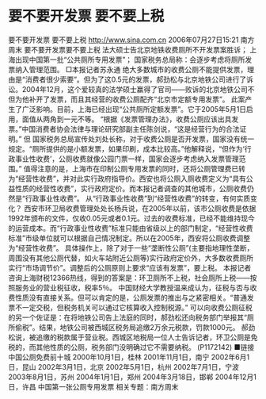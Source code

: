 # 要不要开发票 要不要上税

要不要开发票 要不要上税
http://www.sina.com.cn 2006年07月27日15:21 南方周末
要不要开发票要不要上税
法大硕士告北京地铁收费厕所不开发票案胜诉；
上海出现中国第一批“公共厕所专用发票”；
国家税务总局称：会逐步考虑将厕所发票纳入管理范围。
□本报记者苏永通
绝大多数城市的收费公厕不能提供发票，理由是“消费者很少索要”。但为了这0.5元的发票，郝劲松与北京地铁公司进行了诉讼。2004年12月，这个爱较真的法学硕士赢得了官司——败诉的北京地铁公司不但为他补开了发票，而且其经营的收费公厕配齐“北京市定额专用发票”。
此案产生了广泛影响。目前，上海已经出现“公共厕所定额发票”。它于2005年5月1日启用，面值从两角到一元不等。
“根据《发票管理办法》，收费公厕应该出具发票。”中国消费者协会法律与理论研究部副主任陈剑说，“这是经营行为的合法证明。”
但
国家税务总局宣传处刘处长称，对于收费公厕是否开发票，国家没有统一规定。“厕所提供的是小额发票，如果印刷，成本比较高。”他解释说，“但作为‘行政事业性收费’，公厕收费就像公园门票一样，国家会逐步考虑纳入发票管理范围。”
值得注意的是，上海市在印制公厕专用发票的同时，还将公厕管理费已转为“经营性收费”，并对此实行政府指导价。西安也将公厕入厕收费定义为“具有公益性质的经营性收费”，实行政府定价。而本报记者调查的其他城市，公厕收费仍然是“行政事业性收费”。
从“行政事业性收费”到“经营性收费”的转变，有何实质变化？
西安市环卫局收费管理处处长杨兵说，在2005年以前，该市公厕收费是依据1992年颁布的文件，仅收0.05元或者0.1元。过去的收费标准，已经不能维持现今的运营成本。而“行政事业性收费”标准只能由省级以上的部门制定，“经营性收费标准”市级单位就可以根据自己情况制定。所以在2005年，西安将公厕收费调整为“经营性收费”。
具体操作上，除了对于一些“垄断性公厕”(主要指地理性垄断，周围没有其他公厕代替，如火车站附近公厕等)实行政府定价外，大多数收费厕所实行“市场调节价”。调整后的公厕原则上要求“应该有发票”，要上税。
本报记者咨询上海财税12366热线，得到的答案是：环卫厕所不上税，社会厕所上税——按照服务业的营业税征收，税率5％。
中国财经大学教授温来成认为，征税与否与收费性质没有直接关系。但可以肯定的是，公厕发票的推出与之紧密相关。“普通发票不一定交税，但税务机关可以通过它核算收入控制税源。”
可以向收费公厕征税的另一个佐证是：在将地铁公司告上法庭的同时，郝劲松还向税务部门举报其“厕所偷税”。结果，地铁公司被西城区税务局追缴2万余元税款，罚款1000元。
郝劲松说，被追缴的税款属于营业税。西城区地税局一位人士告诉记者，环卫公厕是免税的，而其他性质的公厕，税务部门没明确过它不需要纳税。
(P1172142)
■链接
中国公厕免费前十城
2000年10月1日，桂林
2001年11月1日，南宁
2002年6月1日，昆山
2002年3月1日，北京
2002年5月1日，杭州
2002年7月1日，宁波
2003年8月1日，苏州
2004年1月1日，郑州
2004年3月18日，邯郸
2004年12月1日，许昌
中国第一张公厕专用发票
相关专题：南方周末 

